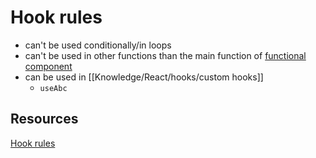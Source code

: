 # Hook rules

- can't be used conditionally/in loops
- can't be used in other functions than the main function of [functional component](Knowledge/React/functional-components.md)
- can be used in [[Knowledge/React/hooks/custom hooks]]
  - `useAbc`

## Resources

[Hook rules](https://reactjs.org/docs/hooks-rules.html)
